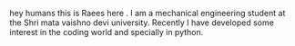 hey humans this is Raees here . I am a mechanical engineering student at the Shri mata vaishno devi university. Recently I have developed some interest in the coding world and specially in python.

